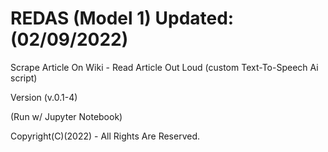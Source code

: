 # REDAS (Model 1) Updated: (02/09/2022) 

Scrape Article On Wiki - Read Article Out Loud (custom Text-To-Speech Ai script)

Version (v.0.1-4)

(Run w/ Jupyter Notebook)

Copyright(C)(2022) - All Rights Are Reserved.
